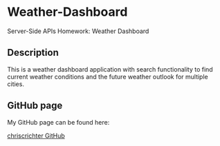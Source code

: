 # Weather-Dashboard
Server-Side APIs Homework: Weather Dashboard

## Description

This is a weather dashboard application with search functionality to find current weather conditions and the future weather outlook for multiple cities.


## GitHub page

My GitHub page can be found here:

[chriscrichter GitHub](https://github.com/chriscrichter)


